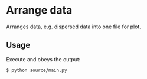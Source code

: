 # Arrange data
Arranges data, e.g. dispersed data into one file for plot.

## Usage
Execute and obeys the output:

    $ python source/main.py
